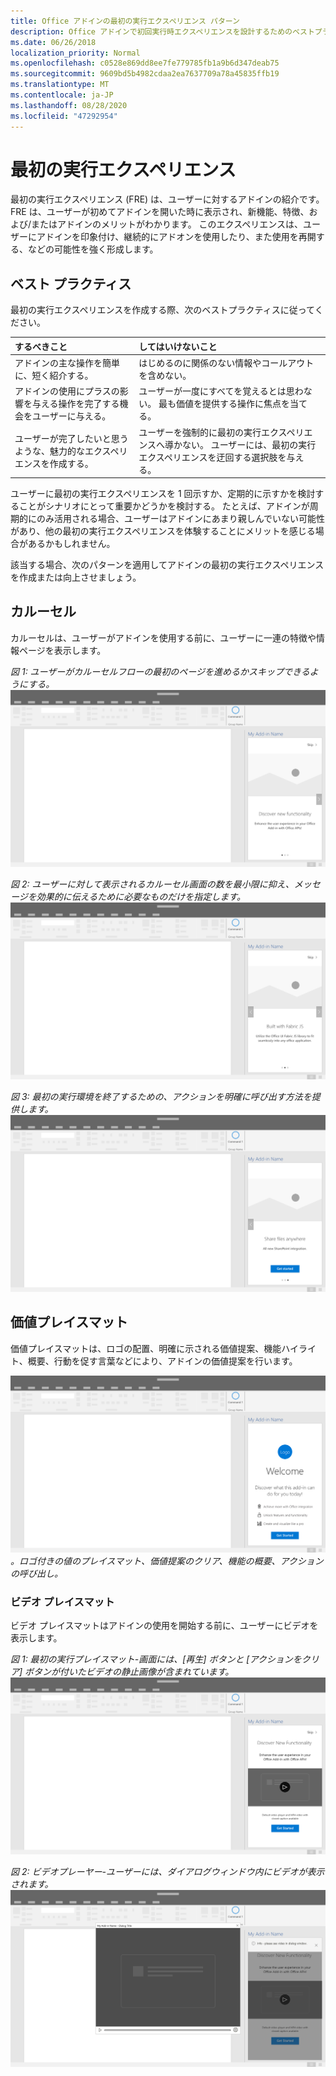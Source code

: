 ```yaml
---
title: Office アドインの最初の実行エクスペリエンス パターン
description: Office アドインで初回実行時エクスペリエンスを設計するためのベストプラクティスについて説明します。
ms.date: 06/26/2018
localization_priority: Normal
ms.openlocfilehash: c0528e869dd8ee7fe779785fb1a9b6d347deab75
ms.sourcegitcommit: 9609bd5b4982cdaa2ea7637709a78a45835ffb19
ms.translationtype: MT
ms.contentlocale: ja-JP
ms.lasthandoff: 08/28/2020
ms.locfileid: "47292954"
---
```

# <a name="first-run-experience-patterns"></a>最初の実行エクスペリエンス

最初の実行エクスペリエンス (FRE) は、ユーザーに対するアドインの紹介です。 FRE は、ユーザーが初めてアドインを開いた時に表示され、新機能、特徴、および/またはアドインのメリットがわかります。 このエクスペリエンスは、ユーザーにアドインを印象付け、継続的にアドオンを使用したり、また使用を再開する、などの可能性を強く形成します。

## <a name="best-practices"></a>ベスト プラクティス


最初の実行エクスペリエンスを作成する際、次のベストプラクティスに従ってください。

|するべきこと|してはいけないこと|
|:------|:------|
|アドインの主な操作を簡単に、短く紹介する。 | はじめるのに関係のない情報やコールアウトを含めない。
|アドインの使用にプラスの影響を与える操作を完了する機会をユーザーに与える。 | ユーザーが一度にすべてを覚えるとは思わない。 最も価値を提供する操作に焦点を当てる。
|ユーザーが完了したいと思うような、魅力的なエクスペリエンスを作成する。 | ユーザーを強制的に最初の実行エクスペリエンスへ導かない。 ユーザーには、最初の実行エクスペリエンスを迂回する選択肢を与える。 |



ユーザーに最初の実行エクスペリエンスを 1 回示すか、定期的に示すかを検討することがシナリオにとって重要かどうかを検討する。 たとえば、アドインが周期的にのみ活用される場合、ユーザーはアドインにあまり親しんでいない可能性があり、他の最初の実行エクスペリエンスを体験することにメリットを感じる場合があるかもしれません。



該当する場合、次のパターンを適用してアドインの最初の実行エクスペリエンスを作成または向上させましょう。



## <a name="carousel"></a>カルーセル


カルーセルは、ユーザーがアドインを使用する前に、ユーザーに一連の特徴や情報ページを表示します。

*図 1: ユーザーがカルーセルフローの最初のページを進めるかスキップできるようにする。* 
 ![最初の実行-カルーセルの手順 1-デスクトップ作業ウィンドウの仕様](../images/add-in-FRE-step-1.png)



*図 2: ユーザーに対して表示されるカルーセル画面の数を最小限に抑え、メッセージを効果的に伝えるために必要なものだけを指定します。* 
 ![最初の実行-カルーセルの手順 2-デスクトップ作業ウィンドウの仕様](../images/add-in-FRE-step-2.png)


*図 3: 最初の実行環境を終了するための、アクションを明確に呼び出す方法を提供します。* 
 ![最初の実行-カルーセルの手順 3-デスクトップ作業ウィンドウの仕様](../images/add-in-FRE-step-3.png)



## <a name="value-placemat"></a>価値プレイスマット

価値プレイスマットは、ロゴの配置、明確に示される価値提案、機能ハイライト、概要、行動を促す言葉などにより、アドインの価値提案を行います。



![最初の実行値プレイスマット-デスクトップ作業ウィンドウの仕様 ](../images/add-in-FRE-value.png)
 *。ロゴ付きの値のプレイスマット、価値提案のクリア、機能の概要、アクションの呼び出し。*


### <a name="video-placemat"></a>ビデオ プレイスマット

ビデオ プレイスマットはアドインの使用を開始する前に、ユーザーにビデオを表示します。


*図 1: 最初の実行プレイスマット-画面には、[再生] ボタンと [アクションをクリア] ボタンが付いたビデオの静止画像が含まれています。* 
 ![ビデオプレイスマット-デスクトップ作業ウィンドウの仕様](../images/add-in-FRE-video.png)



*図 2: ビデオプレーヤー-ユーザーには、ダイアログウィンドウ内にビデオが表示されます。* 
 ![ビデオプレイスマット-ダイアログ-デスクトップ作業ウィンドウの仕様](../images/add-in-FRE-video-dialog.png)
